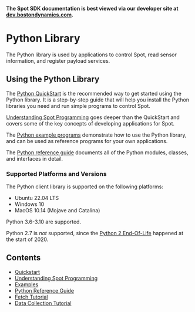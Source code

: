 <!--
Copyright (c) 2023 Boston Dynamics, Inc.  All rights reserved.

Downloading, reproducing, distributing or otherwise using the SDK Software
is subject to the terms and conditions of the Boston Dynamics Software
Development Kit License (20191101-BDSDK-SL).
-->

<p class="github-only">
<b>The Spot SDK documentation is best viewed via our developer site at <a href="https://dev.bostondynamics.com">dev.bostondynamics.com</a>. </b>
</p>

# Python Library

The Python library is used by applications to control Spot, read sensor information, and register payload services.

## Using the Python Library

The [Python QuickStart](quickstart.md) is the recommended way to get started using the Python library. It is a step-by-step guide that will help you install the Python libraries you need and run simple programs to control Spot.

[Understanding Spot Programming](understanding_spot_programming.md) goes deeper than the QuickStart and covers some of the key concepts of developing applications for Spot.

The [Python example programs](../../python/examples/README.md) demonstrate how to use the Python library, and can be used as reference programs for your own applications.

The [Python reference guide](../../python/README.md) documents all of the Python modules, classes, and interfaces in detail.

### Supported Platforms and Versions

The Python client library is supported on the following platforms:

- Ubuntu 22.04 LTS
- Windows 10
- MacOS 10.14 (Mojave and Catalina)

Python 3.6-3.10 are supported.

Python 2.7 is _not_ supported, since the [Python 2 End-Of-Life](https://www.python.org/dev/peps/pep-0373/) happened at the start of 2020.

## Contents

- [Quickstart](quickstart.md)
- [Understanding Spot Programming](understanding_spot_programming.md)
- [Examples](../../python/examples/README.md)
- [Python Reference Guide](../../python/README.md)
- [Fetch Tutorial](fetch_tutorial/fetch1.md)
- [Data Collection Tutorial](daq_tutorial/daq1.md)

